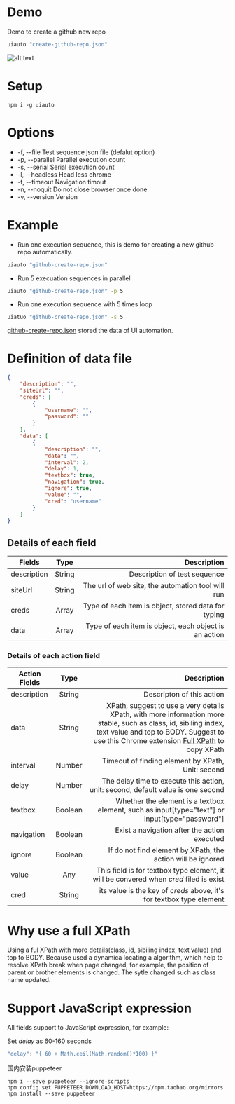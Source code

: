 # Demo
Demo to create a github new repo
```bash
uiauto "create-github-repo.json"
```

![alt text](./examples/create-github-repo.gif "Create a github repo demo")

# Setup
```
npm i -g uiauto
```
# Options
* -f, --file         Test sequence json file (defalut option)
* -p, --parallel     Parallel execution count
* -s, --serial       Serial execution count
* -l, --headless     Head less chrome
* -t, --timeout      Navigation timout
* -n, --noquit       Do not close browser once done
* -v, --version      Version

# Example
* Run one execution sequence, this is demo for creating a new github repo automatically.
```bash
uiauto "github-create-repo.json"
```

* Run 5 execuation sequences in parallel
```bash
uiauto "github-create-repo.json" -p 5
```

* Run one execution sequence with 5 times loop
```bash
uiatuo "github-create-repo.json" -s 5
```

[github-create-repo.json](/examples/github-create-repo.json) stored the data of UI automation.

# Definition of data file
```json
{
    "description": "",
    "siteUrl": "",
    "creds": [
        {
            "username": "",
            "password": ""
        }
    ],
    "data": [
        {
            "description": "",
            "data": "",
            "interval": 2,
            "delay": 1,
            "textbox": true,
            "navigation": true,
            "ignore": true,
            "value": "",
            "cred": "username"
        }
    ]
}
```
## Details of each field

| Fields | Type | Description |
| ------------- |:-------------:| -----:|
| description | String | Description of test sequence |
| siteUrl | String | The url of web site, the automation tool will run |
| creds | Array | Type of each item is object, stored data for typing |
| data | Array | Type of each item is object, each object is an action |

### Details of each action field
| Action Fields | Type | Description |
| ------------- |:---: | ----------: |
| description | String | Descripton of this action |
| data | String | XPath, suggest to use a very details XPath, with more information more stable, such as class, id, sibiling index, text value and top to BODY. Suggest to use this Chrome extension [Full XPath](https://chrome.google.com/webstore/detail/full-xpath/ofjlfbcpbobinkhbhgmmffaojoaghjjc?utm_source=chrome-ntp-icon) to copy XPath |
| interval | Number | Timeout of finding element by XPath, Unit: second |
| delay | Number | The delay time to execute this action, unit: second, default value is one second |
| textbox | Boolean | Whether the element is a textbox element, such as input[type="text"] or input[type="password"] |
| navigation | Boolean | Exist a navigation after the action executed |
| ignore | Boolean | If do not find element by XPath, the action will be ignored |
| value | Any | This field is for textbox type element, it will be convered when *cred* filed is exist |
| cred | String | its value is the key of *creds* above, it's for textbox type element |

# Why use a full XPath
Using a ful XPath with more details(class, id, sibiling index, text value) and top to BODY. Because used a dynamica locating a algorithm, which help to resolve XPath break when page changed, for example, the position of parent or brother elements is changed. The sytle changed such as class name updated.

# Support JavaScript expression
All fields support to JavaScript expression, for example:

Set *delay* as 60-160 seconds
```javascript
"delay": "{ 60 + Math.ceil(Math.random()*100) }"
```


国内安装puppeteer
```
npm i --save puppeteer --ignore-scripts
npm config set PUPPETEER_DOWNLOAD_HOST=https://npm.taobao.org/mirrors
npm install --save puppeteer
```